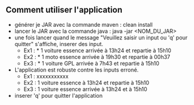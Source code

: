 Comment utiliser l'application
------
* générer je JAR avec la commande maven : clean install 
* lancer le JAR avec la commande java : java -jar <NOM_DU_JAR>
* une fois lancer quand le message "Veuillez saisir un input ou 'q' pour quitter" s'affiche, inserer des input.
    * Ex1 : * 1 voiture essence arrivée à 13h24 et repartie à 15h10
    * Ex2 : * 1 moto essence arrivée à 19h30 et repartie à 00h37
    * Ex3 : * 1 voiture GPL arrivée à  7h43 et repartie à 15h10
* L'application est robuste contre les inputs erroné.
    * Ex1 : xxxxxxxxxxx
    * Ex2 : 1 voiture essence  à 13h24 et repartie à 15h10
    * Ex3 : 1 voiture essence arrivée à 13h24 et  à 15h10
* inserer 'q' pour quitter l'application

